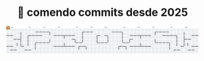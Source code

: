 <div align="center">
  <h1>👾 comendo commits desde 2025</h1>

  <picture>
    <source media="(prefers-color-scheme: dark)" srcset="https://raw.githubusercontent.com/bfxlab/bfxlab/output/pacman-contribution-graph-dark.svg">
    <source media="(prefers-color-scheme: light)" srcset="https://raw.githubusercontent.com/bfxlab/bfxlab/output/pacman-contribution-graph.svg">
    <img alt="Pac-Man comendo os quadrados do gráfico de contribuições" src="https://raw.githubusercontent.com/bfxlab/bfxlab/output/pacman-contribution-graph.svg">
  </picture>

  <br><br>
  
</div>
